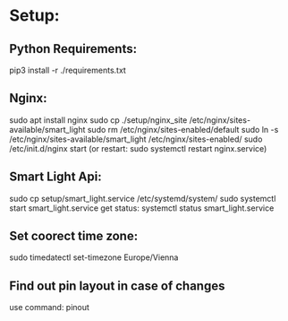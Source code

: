 # Setup:

## Python Requirements:
pip3 install -r ./requirements.txt

## Nginx:
sudo apt install nginx
sudo cp ./setup/nginx_site /etc/nginx/sites-available/smart_light
sudo rm /etc/nginx/sites-enabled/default
sudo ln -s /etc/nginx/sites-available/smart_light /etc/nginx/sites-enabled/
sudo /etc/init.d/nginx start (or restart: sudo systemctl restart nginx.service)

## Smart Light Api:
sudo cp setup/smart_light.service /etc/systemd/system/
sudo systemctl start smart_light.service
get status: systemctl status smart_light.service

## Set coorect time zone:
sudo timedatectl set-timezone Europe/Vienna

## Find out pin layout in case of changes
use command: pinout
